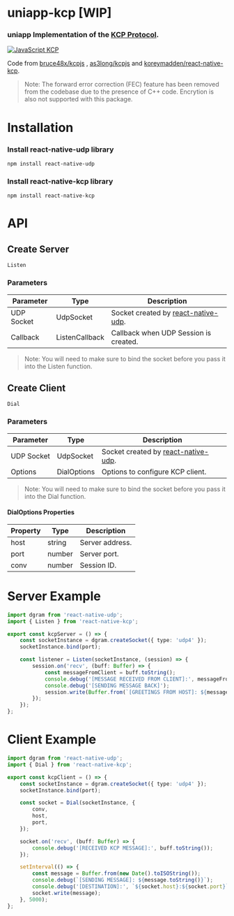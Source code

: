 # uniapp-kcp [WIP]

### uniapp Implementation of the [KCP Protocol](https://github.com/skywind3000/kcp/blob/master/README.en.md).

[![JavaScript KCP](https://img.shields.io/badge/Powered_By-KCP-293C81?style=for-the-badge&logo=JavaScript&logoColor=FFFFFF)](https://reactnative.dev/docs/environment-setup)

Code from [bruce48x/kcpjs](https://github.com/bruce48x/kcpjs) , [as3long/kcpjs](https://github.com/as3long/kcpjs) and [koreymadden/react-native-kcp](https://github.com/koreymadden/react-native-kcp).

> Note: The forward error correction (FEC) feature has been removed from the codebase due to the presence of C++ code. Encrytion is also not supported with this package.

# Installation

### Install react-native-udp library

```
npm install react-native-udp
```

### Install react-native-kcp library

```
npm install react-native-kcp
```

# API

## Create Server

`Listen`

### Parameters

| Parameter  | Type           | Description                                  |
| ---------- | -------------- | -------------------------------------------- |
| UDP Socket | UdpSocket      | Socket created by [react-native-udp][rnudp]. |
| Callback   | ListenCallback | Callback when UDP Session is created.        |

> Note: You will need to make sure to bind the socket before you pass it into the Listen function.

## Create Client

`Dial`

### Parameters

| Parameter  | Type        | Description                                  |
| ---------- | ----------- | -------------------------------------------- |
| UDP Socket | UdpSocket   | Socket created by [react-native-udp][rnudp]. |
| Options    | DialOptions | Options to configure KCP client.             |

> Note: You will need to make sure to bind the socket before you pass it into the Dial function.

#### DialOptions Properties

| Property | Type   | Description     |
| -------- | ------ | --------------- |
| host     | string | Server address. |
| port     | number | Server port.    |
| conv     | number | Session ID.     |

# Server Example

```ts
import dgram from 'react-native-udp';
import { Listen } from 'react-native-kcp';

export const kcpServer = () => {
    const socketInstance = dgram.createSocket({ type: 'udp4' });
    socketInstance.bind(port);

    const listener = Listen(socketInstance, (session) => {
        session.on('recv', (buff: Buffer) => {
            const messageFromClient = buff.toString();
            console.debug('[MESSAGE RECEIVED FROM CLIENT]:', messageFromClient);
            console.debug('[SENDING MESSAGE BACK]');
            session.write(Buffer.from(`[GREETINGS FROM HOST]: ${messageFromClient}`));
        });
    });
};
```

# Client Example

```ts
import dgram from 'react-native-udp';
import { Dial } from 'react-native-kcp';

export const kcpClient = () => {
    const socketInstance = dgram.createSocket({ type: 'udp4' });
    socketInstance.bind(port);

    const socket = Dial(socketInstance, {
        conv,
        host,
        port,
    });

    socket.on('recv', (buff: Buffer) => {
        console.debug('[RECEIVED KCP MESSAGE]:', buff.toString());
    });

    setInterval(() => {
        const message = Buffer.from(new Date().toISOString());
        console.debug(`[SENDING MESSAGE]: ${message.toString()}`);
        console.debug('[DESTINATION]:', `${socket.host}:${socket.port}`);
        socket.write(message);
    }, 5000);
};
```

[rnudp]: https://github.com/tradle/react-native-udp/blob/master/README.md
